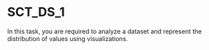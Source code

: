 # SCT_DS_1
In this task, you are required to analyze a dataset and represent the distribution of values using visualizations. 
